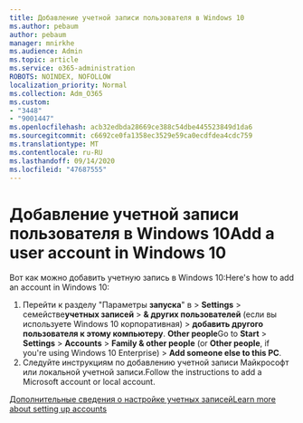 ```yaml
---
title: Добавление учетной записи пользователя в Windows 10
ms.author: pebaum
author: pebaum
manager: mnirkhe
ms.audience: Admin
ms.topic: article
ms.service: o365-administration
ROBOTS: NOINDEX, NOFOLLOW
localization_priority: Normal
ms.collection: Adm_O365
ms.custom:
- "3448"
- "9001447"
ms.openlocfilehash: acb32edbda28669ce388c54dbe445523849d1da6
ms.sourcegitcommit: c6692ce0fa1358ec3529e59ca0ecdfdea4cdc759
ms.translationtype: MT
ms.contentlocale: ru-RU
ms.lasthandoff: 09/14/2020
ms.locfileid: "47687555"
---
```

# <a name="add-a-user-account-in-windows-10"></a><span data-ttu-id="a6c11-102">Добавление учетной записи пользователя в Windows 10</span><span class="sxs-lookup"><span data-stu-id="a6c11-102">Add a user account in Windows 10</span></span>

<span data-ttu-id="a6c11-103">Вот как можно добавить учетную запись в Windows 10:</span><span class="sxs-lookup"><span data-stu-id="a6c11-103">Here's how to add an account in Windows 10:</span></span>

1. <span data-ttu-id="a6c11-104">Перейти к разделу "Параметры **запуска**" в  >  **Settings**  >  семействе**учетных записей**  >  **& других пользователей** (если вы используете Windows 10 корпоративная) > **добавить другого пользователя к этому компьютеру**. **Other people**</span><span class="sxs-lookup"><span data-stu-id="a6c11-104">Go to **Start** > **Settings** > **Accounts** > **Family & other people** (or **Other people**, if you're using Windows 10 Enterprise) > **Add someone else to this PC**.</span></span>
2. <span data-ttu-id="a6c11-105">Следуйте инструкциям по добавлению учетной записи Майкрософт или локальной учетной записи.</span><span class="sxs-lookup"><span data-stu-id="a6c11-105">Follow the instructions to add a Microsoft account or local account.</span></span>

[<span data-ttu-id="a6c11-106">Дополнительные сведения о настройке учетных записей</span><span class="sxs-lookup"><span data-stu-id="a6c11-106">Learn more about setting up accounts</span></span>](https://support.microsoft.com/help/17197/)